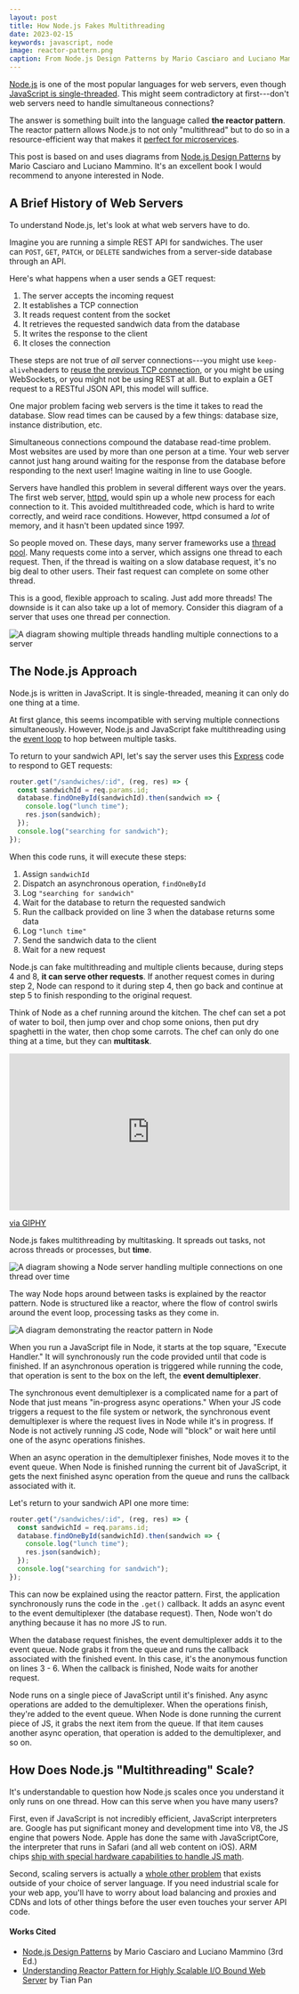 ```yaml
---
layout: post
title: How Node.js Fakes Multithreading
date: 2023-02-15
keywords: javascript, node
image: reactor-pattern.png
caption: From Node.js Design Patterns by Mario Casciaro and Luciano Mammino
---
```


[Node.js](https://www.bitovi.com/backend-consulting/nodejs-consulting) is one of the most popular languages for web servers, even though [JavaScript is single-threaded](https://codeburst.io/is-javascript-single-threaded-youre-kidding-me-80b11d74f4e5). This might seem contradictory at first---don't web servers need to handle simultaneous connections?

The answer is something built into the language called **the reactor pattern**. The reactor pattern allows Node.js to not only "multithread" but to do so in a resource-efficient way that makes it [perfect for microservices](https://www.bitovi.com/blog/5-reasons-to-choose-nodejs).

This post is based on and uses diagrams from [Node.js Design Patterns](https://www.nodejsdesignpatterns.com/) by Mario Casciaro and Luciano Mammino. It's an excellent book I would recommend to anyone interested in Node.

## A Brief History of Web Servers

To understand Node.js, let's look at what web servers have to do.

Imagine you are running a simple REST API for sandwiches. The user can `POST`, `GET`, `PATCH`, or `DELETE` sandwiches from a server-side database through an API.

Here's what happens when a user sends a GET request:

1.  The server accepts the incoming request
2.  It establishes a TCP connection
3.  It reads request content from the socket
4.  It retrieves the requested sandwich data from the database
5.  It writes the response to the client
6.  It closes the connection

These steps are not true of *all* server connections---you might use `keep-alive`headers to [reuse the previous TCP connection](https://connectreport.com/blog/tuning-http-keep-alive-in-node-js/), or you might be using WebSockets, or you might not be using REST at all. But to explain a GET request to a RESTful JSON API, this model will suffice.

One major problem facing web servers is the time it takes to read the database. Slow read times can be caused by a few things: database size, instance distribution, etc.

Simultaneous connections compound the database read-time problem. Most websites are used by more than one person at a time. Your web server cannot just hang around waiting for the response from the database before responding to the next user! Imagine waiting in line to use Google.

Servers have handled this problem in several different ways over the years. The first web server, [httpd](https://www.w3.org/Daemon/), would spin up a whole new process for each connection to it. This avoided multithreaded code, which is hard to write correctly, and weird race conditions. However, httpd consumed a *lot* of memory, and it hasn't been updated since 1997.

So people moved on. These days, many server frameworks use a [thread pool](https://en.wikipedia.org/wiki/Thread_pool). Many requests come into a server, which assigns one thread to each request. Then, if the thread is waiting on a slow database request, it's no big deal to other users. Their fast request can complete on some other thread.

This is a good, flexible approach to scaling. Just add more threads! The downside is it can also take up a lot of memory. Consider this diagram of a server that uses one thread per connection.

![A diagram showing multiple threads handling multiple connections to a server](/img/multithreading-1.png)

## The Node.js Approach

Node.js is written in JavaScript. It is single-threaded, meaning it can only do one thing at a time.

At first glance, this seems incompatible with serving multiple connections simultaneously. However, Node.js and JavaScript fake multithreading using the [event loop](https://developer.mozilla.org/en-US/docs/Web/JavaScript/EventLoop) to hop between multiple tasks.

To return to your sandwich API, let's say the server uses this [Express](https://expressjs.com/) code to respond to GET requests:

```javascript
router.get("/sandwiches/:id", (reg, res) => {
  const sandwichId = req.params.id;
  database.findOneById(sandwichId).then(sandwich => {
    console.log("lunch time");
    res.json(sandwich);
  });
  console.log("searching for sandwich");
});
```

When this code runs, it will execute these steps:

1.  Assign `sandwichId`
2.  Dispatch an asynchronous operation, `findOneById`
3.  Log `"searching for sandwich"`
4.  Wait for the database to return the requested sandwich
5.  Run the callback provided on line 3 when the database returns some data
6.  Log `"lunch time"`
7.  Send the sandwich data to the client
8.  Wait for a new request

Node.js can fake multithreading and multiple clients because, during steps 4 and 8, **it can serve other requests**. If another request comes in during step 2, Node can respond to it during step 4, then go back and continue at step 5 to finish responding to the original request.

Think of Node as a chef running around the kitchen. The chef can set a pot of water to boil, then jump over and chop some onions, then put dry spaghetti in the water, then chop some carrots. The chef can only do one thing at a time, but they can **multitask**.

<div style="width:100%;height:0;padding-bottom:56%;position:relative;"><iframe src="https://giphy.com/embed/UovJw8VQReFiiIy8C9" width="100%" height="100%" style="position:absolute" frameBorder="0" class="giphy-embed" allowFullScreen></iframe></div><p><a href="https://giphy.com/gifs/team17-overcooked-2-overcooked2-UovJw8VQReFiiIy8C9">via GIPHY</a></p>

Node.js fakes multithreading by multitasking. It spreads out tasks, not across threads or processes, but **time**.

![A diagram showing a Node server handling multiple connections on one thread over time](/img/multithreading-2.png)

The way Node hops around between tasks is explained by the reactor pattern. Node is structured like a reactor, where the flow of control swirls around the event loop, processing tasks as they come in.

![A diagram demonstrating the reactor pattern in Node](/img/reactor-pattern.png)

When you run a JavaScript file in Node, it starts at the top square, "Execute Handler." It will synchronously run the code provided until that code is finished. If an asynchronous operation is triggered while running the code, that operation is sent to the box on the left, the **event demultiplexer**.

The synchronous event demultiplexer is a complicated name for a part of Node that just means "in-progress async operations." When your JS code triggers a request to the file system or network, the synchronous event demultiplexer is where the request lives in Node while it's in progress. If Node is not actively running JS code, Node will "block" or wait here until one of the async operations finishes.

When an async operation in the demultiplexer finishes, Node moves it to the event queue. When Node is finished running the current bit of JavaScript, it gets the next finished async operation from the queue and runs the callback associated with it.

Let's return to your sandwich API one more time:

```javascript
router.get("/sandwiches/:id", (reg, res) => {
  const sandwichId = req.params.id;
  database.findOneById(sandwichId).then(sandwich => {
    console.log("lunch time");
    res.json(sandwich);
  });
  console.log("searching for sandwich");
});
```

This can now be explained using the reactor pattern. First, the application synchronously runs the code in the `.get()` callback. It adds an async event to the event demultiplexer (the database request). Then, Node won't do anything because it has no more JS to run.

When the database request finishes, the event demultiplexer adds it to the event queue. Node grabs it from the queue and runs the callback associated with the finished event. In this case, it's the anonymous function on lines 3 - 6. When the callback is finished, Node waits for another request.

Node runs on a single piece of JavaScript until it's finished. Any async operations are added to the demultiplexer. When the operations finish, they're added to the event queue. When Node is done running the current piece of JS, it grabs the next item from the queue. If that item causes another async operation, that operation is added to the demultiplexer, and so on.

## How Does Node.js "Multithreading" Scale?

It's understandable to question how Node.js scales once you understand it only runs on one thread. How can this serve when you have many users?

First, even if JavaScript is not incredibly efficient, JavaScript interpreters are. Google has put significant money and development time into V8, the JS engine that powers Node. Apple has done the same with JavaScriptCore, the interpreter that runs in Safari (and all web content on iOS). ARM chips [ship with special hardware capabilities to handle JS math](https://stackoverflow.com/questions/50966676/why-do-arm-chips-have-an-instruction-with-javascript-in-the-name-fjcvtzs).

Second, scaling servers is actually a [whole other problem](https://www.quora.com/How-does-Node-js-handle-multiple-connections) that exists outside of your choice of server language. If you need industrial scale for your web app, you'll have to worry about load balancing and proxies and CDNs and lots of other things before the user even touches your server API code.

#### Works Cited

-   [Node.js Design Patterns](https://www.nodejsdesignpatterns.com/) by Mario Casciaro and Luciano Mammino (3rd Ed.)
-   [Understanding Reactor Pattern for Highly Scalable I/O Bound Web Server](https://tianpan.co/blog/2015-01-13-understanding-reactor-pattern-for-highly-scalable-i-o-bound-web-server) by Tian Pan